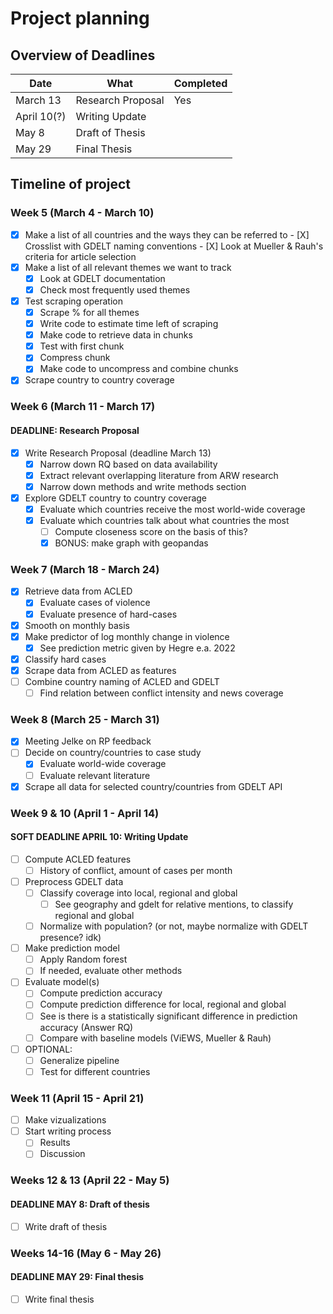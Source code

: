 # Project planning

## Overview of Deadlines

| Date  | What | Completed |
|---|---|---|
| March 13  | Research Proposal | Yes |
| April 10(?) | Writing Update  |   |
| May 8 | Draft of Thesis  |   |
| May 29 | Final Thesis |   |

## Timeline of project

### Week 5 (March 4 - March 10)

- [X] Make a list of all countries and the ways they can be referred to
        - [X] Crosslist with GDELT naming conventions
        - [X] Look at Mueller & Rauh's criteria for article selection
- [X] Make a list of all relevant themes we want to track
    - [X] Look at GDELT documentation
    - [X] Check most frequently used themes
- [X] Test scraping operation
    - [X] Scrape % for all themes
    - [X] Write code to estimate time left of scraping 
    - [X] Make code to retrieve data in chunks
    - [X] Test with first chunk
    - [X] Compress chunk
    - [X] Make code to uncompress and combine chunks
- [X] Scrape country to country coverage

### Week 6 (March 11 - March 17)
#### DEADLINE: Research Proposal

- [X] Write Research Proposal (deadline March 13)
    - [X] Narrow down RQ based on data availability
    - [X] Extract relevant overlapping literature from ARW research
    - [X] Narrow down methods and write methods section
- [X] Explore GDELT country to country coverage
    - [X] Evaluate which countries receive the most world-wide coverage
    - [X] Evaluate which countries talk about what countries the most
        - [ ] Compute closeness score on the basis of this?
        - [X] BONUS: make graph with geopandas

### Week 7 (March 18 - March 24)

- [X] Retrieve data from ACLED
    - [X] Evaluate cases of violence
    - [X] Evaluate presence of hard-cases
- [X] Smooth on monthly basis
- [X] Make predictor of log monthly change in violence
    - [X] See prediction metric given by Hegre e.a. 2022
- [X] Classify hard cases
- [X] Scrape data from ACLED as features
- [ ] Combine country naming of ACLED and GDELT
    - [ ] Find relation between conflict intensity and news coverage

### Week 8 (March 25 - March 31)
- [X] Meeting Jelke on RP feedback
- [ ] Decide on country/countries to case study
    - [X] Evaluate world-wide coverage
    - [ ] Evaluate relevant literature
- [X] Scrape all data for selected country/countries from GDELT API

### Week 9 & 10 (April 1 - April 14)
#### SOFT DEADLINE APRIL 10: Writing Update

- [ ] Compute ACLED features
    - [ ] History of conflict, amount of cases per month
- [ ] Preprocess GDELT data
    - [ ] Classify coverage into local, regional and global
        - [ ] See geography and gdelt for relative mentions, to classify regional and global
    - [ ] Normalize with population? (or not, maybe normalize with GDELT presence? idk)

- [ ] Make prediction model
    - [ ] Apply Random forest
    - [ ] If needed, evaluate other methods
- [ ] Evaluate model(s)
    - [ ] Compute prediction accuracy
    - [ ] Compute prediction difference for local, regional and global
    - [ ] See is there is a statistically significant difference in prediction accuracy (Answer RQ)
    - [ ] Compare with baseline models (ViEWS, Mueller & Rauh)
- [ ] OPTIONAL:
    - [ ] Generalize pipeline
    - [ ] Test for different countries

### Week 11 (April 15 - April 21)

- [ ] Make vizualizations
- [ ] Start writing process
    - [ ] Results
    - [ ] Discussion

### Weeks 12 & 13 (April 22 - May 5)
#### DEADLINE MAY 8: Draft of thesis

- [ ] Write draft of thesis

### Weeks 14-16 (May 6 - May 26)
#### DEADLINE MAY 29: Final thesis

- [ ] Write final thesis

